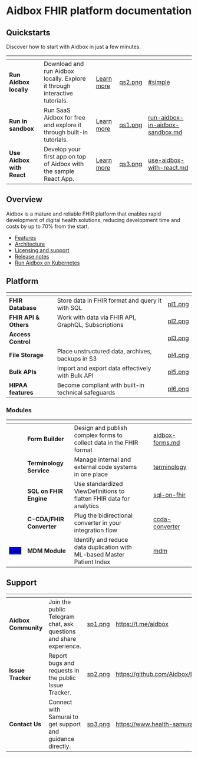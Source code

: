 # Aidbox FHIR platform documentation

## Quickstarts

Discover how to start with Aidbox in just a few minutes.

<table data-view="cards"><thead><tr><th></th><th></th><th></th><th data-hidden data-card-cover data-type="files"></th><th data-hidden data-card-target data-type="content-ref"></th></tr></thead><tbody><tr><td><strong>Run Aidbox locally</strong></td><td>Download and run Aidbox locally. Explore it through interactive tutorials.</td><td><a href="getting-started/run-aidbox-locally-with-docker/">Learn more</a></td><td><a href=".gitbook/assets/qs2.png">qs2.png</a></td><td><a href="getting-started/run-aidbox-locally-with-docker/#simple">#simple</a></td></tr><tr><td><strong>Run in sandbox</strong></td><td>Run SaaS Aidbox for free and explore it through built-in tutorials.</td><td><a href="getting-started/run-aidbox-in-aidbox-sandbox.md">Learn more</a></td><td><a href=".gitbook/assets/qs1.png">qs1.png</a></td><td><a href="getting-started/run-aidbox-in-aidbox-sandbox.md">run-aidbox-in-aidbox-sandbox.md</a></td></tr><tr><td><strong>Use Aidbox with React</strong></td><td>Develop your first app on top of Aidbox with the sample React App.</td><td><a href="getting-started/use-aidbox-with-react.md">Learn more</a></td><td><a href=".gitbook/assets/qs3.png">qs3.png</a></td><td><a href="getting-started/use-aidbox-with-react.md">use-aidbox-with-react.md</a></td></tr></tbody></table>

## Overview

Aidbox is a mature and reliable FHIR platform that enables rapid development of digital health solutions, reducing development time and costs by up to 70% from the start.

* [Features](getting-started/features.md)
* [Architecture](introduction/)
* [Licensing and support](getting-started/editions-and-pricing.md)
* [Release notes](getting-started/versioning-and-release-notes/release-notes.md)
* [Run Aidbox on Kubernetes](getting-started/run-aidbox-in-kubernetes/)

## Platform

<table data-view="cards"><thead><tr><th></th><th></th><th data-hidden data-card-cover data-type="files"></th></tr></thead><tbody><tr><td><strong>FHIR Database</strong></td><td>Store data in FHIR format and query it with SQL</td><td><a href=".gitbook/assets/pl1.png">pl1.png</a></td></tr><tr><td><strong>FHIR API &#x26; Others</strong></td><td>Work with data via FHIR API, GraphQL, Subscriptions</td><td><a href=".gitbook/assets/pl2.png">pl2.png</a></td></tr><tr><td><strong>Access Control</strong></td><td></td><td><a href=".gitbook/assets/pl3.png">pl3.png</a></td></tr><tr><td><strong>File Storage</strong></td><td>Place unstructured data, archives, backups in S3</td><td><a href=".gitbook/assets/pl4.png">pl4.png</a></td></tr><tr><td><strong>Bulk APIs</strong></td><td>Import and export data effectively with Bulk API</td><td><a href=".gitbook/assets/pl5.png">pl5.png</a></td></tr><tr><td><strong>HIPAA features</strong></td><td>Become compliant with built-in technical safeguards</td><td><a href=".gitbook/assets/pl6.png">pl6.png</a></td></tr></tbody></table>

### Modules

<table data-view="cards"><thead><tr><th></th><th></th><th></th><th></th><th data-hidden data-card-target data-type="content-ref"></th></tr></thead><tbody><tr><td></td><td><strong>Form Builder</strong></td><td>Design and publish complex forms to collect data in the FHIR format</td><td></td><td><a href="modules-1/aidbox-forms.md">aidbox-forms.md</a></td></tr><tr><td></td><td><strong>Terminology Service</strong></td><td>Manage internal and external code systems in one place</td><td></td><td><a href="modules-1/terminology/">terminology</a></td></tr><tr><td></td><td><strong>SQL on FHIR Engine</strong></td><td>Use standardized ViewDefinitions to flatten FHIR data for analytics</td><td></td><td><a href="modules-1/sql-on-fhir/">sql-on-fhir</a></td></tr><tr><td></td><td><strong>C-CDA/FHIR Converter</strong></td><td>Plug the bidirectional converter in your integration flow</td><td></td><td><a href="modules-1/integration-toolkit/ccda-converter/">ccda-converter</a></td></tr><tr><td><mark style="background-color:blue;">beta</mark></td><td><strong>MDM Module</strong></td><td>Identify and reduce data duplication with ML-based Master Patient Index</td><td></td><td><a href="modules-1/mdm/">mdm</a></td></tr></tbody></table>

## Support

<table data-view="cards"><thead><tr><th></th><th></th><th data-hidden data-card-cover data-type="files"></th><th data-hidden data-card-target data-type="content-ref"></th></tr></thead><tbody><tr><td><strong>Aidbox Community</strong></td><td>Join the public Telegram chat, ask questions and share experience.</td><td><a href=".gitbook/assets/sp1.png">sp1.png</a></td><td><a href="https://t.me/aidbox">https://t.me/aidbox</a></td></tr><tr><td><strong>Issue Tracker</strong></td><td>Report bugs and requests in the public Issue Tracker.</td><td><a href=".gitbook/assets/sp2.png">sp2.png</a></td><td><a href="https://github.com/Aidbox/Issues/issues">https://github.com/Aidbox/Issues/issues</a></td></tr><tr><td><strong>Contact Us</strong></td><td>Connect with Samurai to get support and guidance directly.</td><td><a href=".gitbook/assets/sp3.png">sp3.png</a></td><td><a href="https://www.health-samurai.io/contacts">https://www.health-samurai.io/contacts</a></td></tr></tbody></table>
